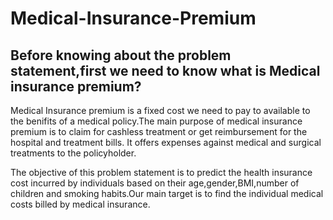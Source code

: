 # Medical-Insurance-Premium

## Before knowing about the problem statement,first we need to know what is Medical insurance premium?

Medical Insurance premium is a fixed cost we need to pay to available to the benifits of a medical policy.The main purpose of medical insurance premium is to  claim for cashless treatment or get reimbursement for the hospital and treatment bills. It offers expenses against medical and surgical treatments to the policyholder. 

The objective of this problem statement is to predict the health insurance cost incurred by individuals based on their age,gender,BMI,number of children and smoking habits.Our main target is to find the individual medical costs billed by medical insurance. 
